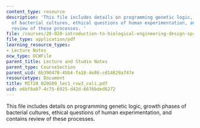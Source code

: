```yaml
---
content_type: resource
description: 'This file includes details on programming genetic logic, growth phases
  of bacterial cultures, ethical questions of human experimentation, and contains
  review of these processes. '
file: /courses/20-020-introduction-to-biological-engineering-design-spring-2009/e6bf8a074c756925d42d6676bded6272_MIT20_020S09_lec1_rvw3_coli.pdf
file_type: application/pdf
learning_resource_types:
- Lecture Notes
ocw_type: OCWFile
parent_title: Lecture and Studio Notes
parent_type: CourseSection
parent_uid: 6b390478-4bb4-fa18-4e86-cd14829a747e
resourcetype: Document
title: MIT20_020S09_lec1_rvw3_coli.pdf
uid: e6bf8a07-4c75-6925-d42d-6676bded6272
---
```

This file includes details on programming genetic logic, growth phases of bacterial cultures, ethical questions of human experimentation, and contains review of these processes. 


